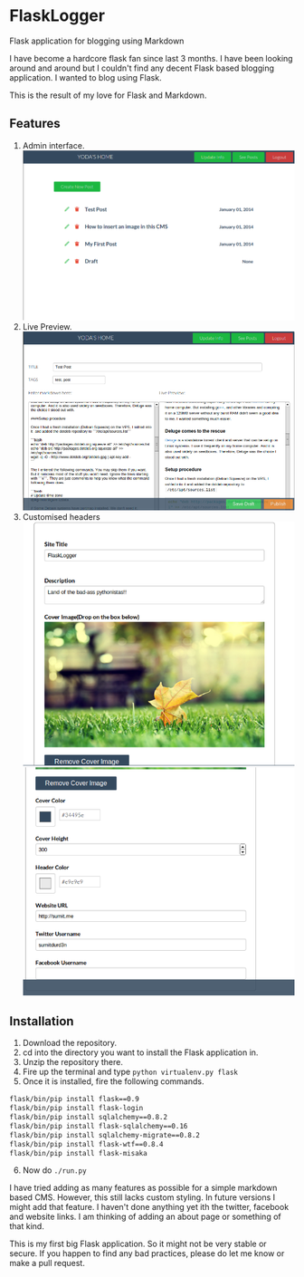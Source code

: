 FlaskLogger
===========

Flask application for blogging using Markdown

I have become a hardcore flask fan since last 3 months. I have been looking around and around but I couldn't find any decent Flask based blogging application. I wanted to blog using Flask.

This is the result of my love for Flask and Markdown.

Features
--------

1. Admin interface.
![Admin Interface](screenshots/admin.png)
2. Live Preview.
![Markdown](screenshots/live.png)
3. Customised headers
![Custom Header Image](screenshots/header1.png)
![Custom Header Color](screenshots/header2.png)


Installation
------------

1. Download the repository.
2. cd into the directory you want to install the Flask application in.
3. Unzip the repository there.
4. Fire up the terminal and type ```python virtualenv.py flask```
5. Once it is installed, fire the following commands.
```
flask/bin/pip install flask==0.9
flask/bin/pip install flask-login
flask/bin/pip install sqlalchemy==0.8.2
flask/bin/pip install flask-sqlalchemy==0.16
flask/bin/pip install sqlalchemy-migrate==0.8.2
flask/bin/pip install flask-wtf==0.8.4
flask/bin/pip install flask-misaka
```

6. Now do ```./run.py```

I have tried adding as many features as possible for a simple markdown based CMS. However, this still lacks custom styling. In future versions I might add that feature. I haven't done anything yet ith the twitter, facebook and website links. I am thinking of adding an about page or something of that kind.

This is my first big Flask application. So it might not be very stable or secure. If you happen to find any bad practices, please do let me know or make a pull request.


